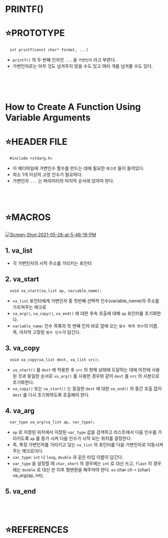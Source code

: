 # PRINTF()

⭐PROTOTYPE
===========


      int printf(const char* format, ...)

* `printf()` 의 두 번째 인자인 `...` 을 `가변인자` 라고 부른다.
* 가변인자로는 아무 것도 넘겨주지 않을 수도 있고 여러 개를 넘겨줄 수도 있다.
</br>
</br>
</br>


# How to Create A Function Using Variable Arguments

⭐HEADER FILE
=============

      #include <stdarg.h>
      
* 이 헤더파일에 가변인수 함수를 만드는 데에 필요한 `매크로` 들이 들어있다.
* 최소 1개 이상의 고정 인수가 필요하다.
* 가변인자 `...` 는 파라미터의 마지막 순서에 있어야 한다.

</br>
</br>

⭐MACROS
========

<a href="https://ibb.co/Z2KQ8hc"><img src="https://i.ibb.co/GHkZ2VC/Screen-Shot-2021-05-28-at-5-46-19-PM.png" alt="Screen-Shot-2021-05-28-at-5-46-19-PM" border="0"></a><br />

## 1. va_list

* 각 가변인자의 시작 주소를 가리키는 포인터

## 2. va_start

      void va_start(va_list ap, variable_name);
      
* `va_list` 포인터에게 가변인자 중 첫번째 선택적 인수(variable_name)의 주소를 가르쳐주는 매크로
* `va_arg()`, `va_copy()`, `va_end()` 에 대한 후속 호출에 대해 `ap` 포인터를 초기화한다.
* `variable_name`: 인수 목록의 첫 번째 인자 바로 앞에 오는 `필수 매개 변수`의 이름. 즉, 마지막 고정된 `필수 인수`가 담긴다.

## 3. va_copy

      void va_copy(va_list dest, va_list src);
      
* `va_start()` 를 `dest` 에 적용한 후 `src` 의 현재 상태에 도달하는 데에 이전에 사용된 것과 동일한 순서로 `va_arg()` 를 사용한 경우와 같이 `dest` 를 `src` 의 사본으로 초기화한다. 
* `va_copy()` 또는 `va_start()` 는 동일한 `dest` 에 대한 `va_end()` 의 중간 호출 없이 `dest` 를 다시 초기화하도록 호출해야 한다.

## 4. va_arg

      var_type va_arg(va_list ap, var_type);

* `ap` 로 지정된 위치에서 지정된 `var_type` 값을 검색하고 리스트에서 다음 인수를 가리키도록 `ap` 를 증가 시켜 다음 인수가 시작 되는 위치를 결정한다. 
* 즉, 특정 가변인자를 가리키고 있는 `va_list` 의 포인터를 다음 가변인자로 이동시켜 주는 매크로이다.
* `var_type`: `int` 나 `long`, `double` 과 같은 타입 이름이 담긴다.
* `var_type` 을 설정할 때 `char`, `short` 의 경우에는 `int` 로 대신 쓰고, `flaot` 의 경우에는 `double` 로 대신 쓴 이후 형변환을 해주어야 한다.
`ex` char ch = (char) va_arg(ap, int);

## 5. va_end

</br>
</br>

⭐REFERENCES
============

